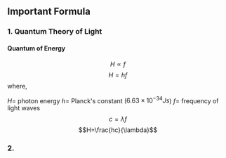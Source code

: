 ## Important Formula

### 1. Quantum Theory of Light
#### Quantum of Energy

$$ $$

$$ H \propto f $$
$$ H = hf $$
$$ $$
where,

$H=$ photon energy
$h  =$ Planck's constant ($6.63\times10^{-34}J s$)
$f=$ frequency of light waves
$$ $$
$$c =\lambda f$$
$$H=\frac{hc}{\lambda}$$



### 2. 